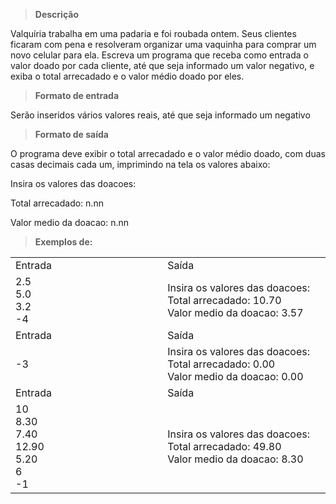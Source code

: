 > **Descrição**

Valquíria trabalha em uma padaria e foi roubada ontem. Seus clientes ficaram com pena e resolveram organizar uma vaquinha para comprar um novo celular para ela. 
Escreva um programa que receba como entrada o valor doado por cada cliente, até que seja informado um valor negativo, e exiba o total arrecadado e o valor médio doado por eles.

> **Formato de entrada**

Serão inseridos vários valores reais, até que seja informado um negativo

> **Formato de saída**

O programa deve exibir o total arrecadado e o valor médio doado, com duas casas decimais cada um, imprimindo na tela os valores abaixo:

Insira os valores das doacoes:

Total arrecadado: n.nn

Valor medio da doacao: n.nn

> **Exemplos de:**

<table>
  <tr>
    <td width="420">
      Entrada
    </td>
    <td width="420">
      Saída
    </td>
  </tr>
  <tr>
    <td>
      <div>
        2.5<br>
        5.0<br>
        3.2<br>
        -4<br>
      </div>
    </td>
    <td>
      <div>
        Insira os valores das doacoes:<br>
        Total arrecadado: 10.70<br>
        Valor medio da doacao: 3.57<br>
      </div>
    </td>

  </tr>
  <tr>
    <td width="420">
      Entrada
    </td>
    <td width="420">
      Saída
    </td>
  </tr>
  <tr>
    <td>
      <div>
        -3
      </div>
    </td>
    <td>
      <div>
        Insira os valores das doacoes:<br>
        Total arrecadado: 0.00<br>
        Valor medio da doacao: 0.00<br>
      </div>
    </td>

  </tr>
  <tr>
    <td width="420">
      Entrada
    </td>
    <td width="420">
      Saída
    </td>
  </tr>
  <tr>
    <td>
      <div>
        10<br>
        8.30<br>
        7.40<br>
        12.90<br>
        5.20<br>
        6<br>
        -1<br>
      </div>
    </td>
    <td>
      <div>
        Insira os valores das doacoes:<br>
        Total arrecadado: 49.80<br>
        Valor medio da doacao: 8.30<br>
      </div>
    </td>

  </tr>
</table>

